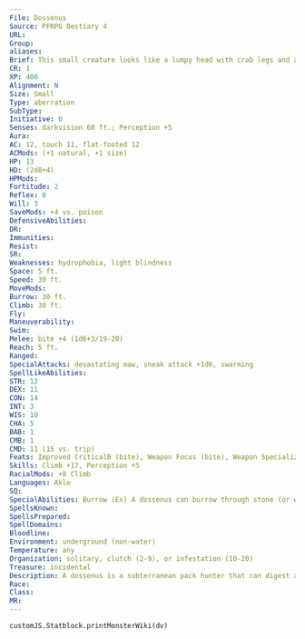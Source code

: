 ```yaml
---
File: Dossenus
Source: PFRPG Bestiary 4
URL: 
Group: 
aliases: 
Brief: This small creature looks like a lumpy head with crab legs and a giant mouth filled with stone teeth.
CR: 1
XP: 400
Alignment: N
Size: Small
Type: aberration
SubType: 
Initiative: 0
Senses: darkvision 60 ft.; Perception +5
Aura: 
AC: 12, touch 11, flat-footed 12
ACMods: (+1 natural, +1 size)
HP: 13
HD: (2d8+4)
HPMods: 
Fortitude: 2
Reflex: 0
Will: 3
SaveMods: +4 vs. poison
DefensiveAbilities: 
DR: 
Immunities: 
Resist: 
SR: 
Weaknesses: hydrophobia, light blindness
Space: 5 ft.
Speed: 30 ft.
MoveMods: 
Burrow: 30 ft.
Climb: 30 ft.
Fly: 
Maneuverability: 
Swim: 
Melee: bite +4 (1d6+3/19-20)
Reach: 5 ft.
Ranged: 
SpecialAttacks: devastating maw, sneak attack +1d6, swarming
SpellLikeAbilities: 
STR: 12
DEX: 11
CON: 14
INT: 3
WIS: 10
CHA: 5
BAB: 1
CMB: 1
CMD: 11 (15 vs. trip)
Feats: Improved CriticalB (bite), Weapon Focus (bite), Weapon SpecializationB (bite)
Skills: Climb +17, Perception +5
RacialMods: +8 Climb
Languages: Aklo
SQ: 
SpecialAbilities: Burrow (Ex) A dossenus can burrow through stone (or weaker materials such as wood) as easily as dirt.  Devastating Maw (Ex) A dossenus' bite attack counts as adamantine for the purposes of overcoming DR and bypassing hardness.  Hydrophobia (Ex) A dossenus cannot swim and always fails Swim checks. If a dossenus becomes completely submerged in water, it must succeed at a DC 15 Will save on its turn each round or be paralyzed with fear until it is no longer submerged.  Swarming (Ex) Dossenuses are brutally efficient at swarming foes and often skitter atop one another in their haste to overwhelm and devour prey. Up to two dossenuses can share the same square at the same time. If two dossenuses sharing the same square attack the same foe, they are considered to be flanking that foe as if they were in two opposite squares.
SpellsKnown: 
SpellsPrepared: 
SpellDomains: 
Bloodline: 
Environment: underground (non-water)
Temperature: any
Organization: solitary, clutch (2-9), or infestation (10-20)
Treasure: incidental
Description: A dossenus is a subterranean pack hunter that can digest almost anything. Its body is mostly head and face, dominated by a huge mouth with multiple rows of black, rocklike teeth. Two thin arms and four thin legs extend from its underdeveloped body; its front limbs end in crablike claws it can use to clumsily manipulate objects. A dossenus is just under 4 feet long and weighs 60 pounds. Dossenuses are notorious for their voracious appetites and ability to gnaw through practically any substance with their savage teeth. Though their tiny eyes appear absent of thought or purpose, dossenuses are actually slightly more intelligent than mere beasts. These creatures have a primitive communal social structure, speak and understand Aklo, and practice a violent form of religion based on the indiscriminate consumption of all other forms of life. Dossenuses practice ritual cannibalism of their dead. Dossenuses are gifted climbers and burrowers and use their talents to clamber up or through walls, floors, ceilings, and over their fellows to quickly surround and overwhelm prey. Once one of these extremely tenacious creatures lays eyes on potential prey, it does not give up the chase until it or its target is dead, or enters or crosses a body of water. A dossenus cannot swim (it sinks to the bottom) and has an intense fear of deep water. Once every few generations, dossenuses gather in great numbers, sometimes in the thousands. After several weeks of worship, fasting, and frenzied mating, the creatures skitter forth as a massive swarm intent on devouring any living thing in their path.
Race: 
Class: 
MR: 
---
```

```dataviewjs
customJS.Statblock.printMonsterWiki(dv)
```
